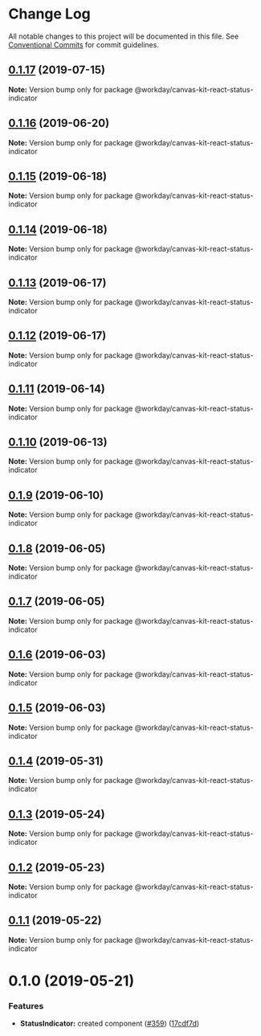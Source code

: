 # Change Log

All notable changes to this project will be documented in this file.
See [Conventional Commits](https://conventionalcommits.org) for commit guidelines.

## [0.1.17](https://ghe.megaleo.com/design/canvas-kit-react/tree/master/modules/canvas-kit-react-status-indicator/compare/@workday/canvas-kit-react-status-indicator@0.1.16...@workday/canvas-kit-react-status-indicator@0.1.17) (2019-07-15)

**Note:** Version bump only for package @workday/canvas-kit-react-status-indicator





## [0.1.16](https://ghe.megaleo.com/design/canvas-kit-react/tree/master/modules/canvas-kit-react-status-indicator/compare/@workday/canvas-kit-react-status-indicator@0.1.15...@workday/canvas-kit-react-status-indicator@0.1.16) (2019-06-20)

**Note:** Version bump only for package @workday/canvas-kit-react-status-indicator





## [0.1.15](https://ghe.megaleo.com/design/canvas-kit-react/tree/master/modules/canvas-kit-react-status-indicator/compare/@workday/canvas-kit-react-status-indicator@0.1.14...@workday/canvas-kit-react-status-indicator@0.1.15) (2019-06-18)

**Note:** Version bump only for package @workday/canvas-kit-react-status-indicator





## [0.1.14](https://ghe.megaleo.com/design/canvas-kit-react/tree/master/modules/canvas-kit-react-status-indicator/compare/@workday/canvas-kit-react-status-indicator@0.1.13...@workday/canvas-kit-react-status-indicator@0.1.14) (2019-06-18)

**Note:** Version bump only for package @workday/canvas-kit-react-status-indicator





## [0.1.13](https://ghe.megaleo.com/design/canvas-kit-react/tree/master/modules/canvas-kit-react-status-indicator/compare/@workday/canvas-kit-react-status-indicator@0.1.12...@workday/canvas-kit-react-status-indicator@0.1.13) (2019-06-17)

**Note:** Version bump only for package @workday/canvas-kit-react-status-indicator





## [0.1.12](https://ghe.megaleo.com/design/canvas-kit-react/tree/master/modules/canvas-kit-react-status-indicator/compare/@workday/canvas-kit-react-status-indicator@0.1.11...@workday/canvas-kit-react-status-indicator@0.1.12) (2019-06-17)

**Note:** Version bump only for package @workday/canvas-kit-react-status-indicator





## [0.1.11](https://ghe.megaleo.com/design/canvas-kit-react/tree/master/modules/canvas-kit-react-status-indicator/compare/@workday/canvas-kit-react-status-indicator@0.1.10...@workday/canvas-kit-react-status-indicator@0.1.11) (2019-06-14)

**Note:** Version bump only for package @workday/canvas-kit-react-status-indicator





## [0.1.10](https://ghe.megaleo.com/design/canvas-kit-react/tree/master/modules/canvas-kit-react-status-indicator/compare/@workday/canvas-kit-react-status-indicator@0.1.9...@workday/canvas-kit-react-status-indicator@0.1.10) (2019-06-13)

**Note:** Version bump only for package @workday/canvas-kit-react-status-indicator





## [0.1.9](https://ghe.megaleo.com/design/canvas-kit-react/tree/master/modules/canvas-kit-react-status-indicator/compare/@workday/canvas-kit-react-status-indicator@0.1.8...@workday/canvas-kit-react-status-indicator@0.1.9) (2019-06-10)

**Note:** Version bump only for package @workday/canvas-kit-react-status-indicator





## [0.1.8](https://ghe.megaleo.com/design/canvas-kit-react/tree/master/modules/canvas-kit-react-status-indicator/compare/@workday/canvas-kit-react-status-indicator@0.1.7...@workday/canvas-kit-react-status-indicator@0.1.8) (2019-06-05)

**Note:** Version bump only for package @workday/canvas-kit-react-status-indicator





## [0.1.7](https://ghe.megaleo.com/design/canvas-kit-react/tree/master/modules/canvas-kit-react-status-indicator/compare/@workday/canvas-kit-react-status-indicator@0.1.6...@workday/canvas-kit-react-status-indicator@0.1.7) (2019-06-05)

**Note:** Version bump only for package @workday/canvas-kit-react-status-indicator





## [0.1.6](https://ghe.megaleo.com/design/canvas-kit-react/tree/master/modules/canvas-kit-react-status-indicator/compare/@workday/canvas-kit-react-status-indicator@0.1.5...@workday/canvas-kit-react-status-indicator@0.1.6) (2019-06-03)

**Note:** Version bump only for package @workday/canvas-kit-react-status-indicator





## [0.1.5](https://ghe.megaleo.com/design/canvas-kit-react/tree/master/modules/canvas-kit-react-status-indicator/compare/@workday/canvas-kit-react-status-indicator@0.1.4...@workday/canvas-kit-react-status-indicator@0.1.5) (2019-06-03)

**Note:** Version bump only for package @workday/canvas-kit-react-status-indicator





## [0.1.4](https://ghe.megaleo.com/design/canvas-kit-react/tree/master/modules/canvas-kit-react-status-indicator/compare/@workday/canvas-kit-react-status-indicator@0.1.3...@workday/canvas-kit-react-status-indicator@0.1.4) (2019-05-31)

**Note:** Version bump only for package @workday/canvas-kit-react-status-indicator





## [0.1.3](https://ghe.megaleo.com/design/canvas-kit-react/tree/master/modules/canvas-kit-react-status-indicator/compare/@workday/canvas-kit-react-status-indicator@0.1.2...@workday/canvas-kit-react-status-indicator@0.1.3) (2019-05-24)

**Note:** Version bump only for package @workday/canvas-kit-react-status-indicator





## [0.1.2](https://ghe.megaleo.com/design/canvas-kit-react/tree/master/modules/canvas-kit-react-status-indicator/compare/@workday/canvas-kit-react-status-indicator@0.1.1...@workday/canvas-kit-react-status-indicator@0.1.2) (2019-05-23)

**Note:** Version bump only for package @workday/canvas-kit-react-status-indicator





## [0.1.1](https://ghe.megaleo.com/design/canvas-kit-react/tree/master/modules/canvas-kit-react-status-indicator/compare/@workday/canvas-kit-react-status-indicator@0.1.0...@workday/canvas-kit-react-status-indicator@0.1.1) (2019-05-22)

**Note:** Version bump only for package @workday/canvas-kit-react-status-indicator





# 0.1.0 (2019-05-21)


### Features

* **StatusIndicator:** created component ([#359](https://ghe.megaleo.com/design/canvas-kit-react/tree/master/modules/canvas-kit-react-status-indicator/issues/359)) ([17cdf7d](https://ghe.megaleo.com/design/canvas-kit-react/tree/master/modules/canvas-kit-react-status-indicator/commits/17cdf7d))
